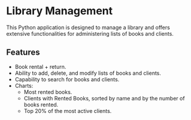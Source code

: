 # Library Management

This Python application is designed to manage a library and offers extensive functionalities for administering lists of books and clients.

## Features
- Book rental + return.
- Ability to add, delete, and modify lists of books and clients.
- Capability to search for books and clients.
- Charts:
  - Most rented books.
  - Clients with Rented Books, sorted by name and by the number of books rented.
  - Top 20% of the most active clients.
